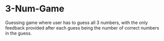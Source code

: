# 3-Num-Game

Guessing game where user has to guess all 3 numbers, with the only feedback provided after each guess being the number of correct numbers in the guess.
